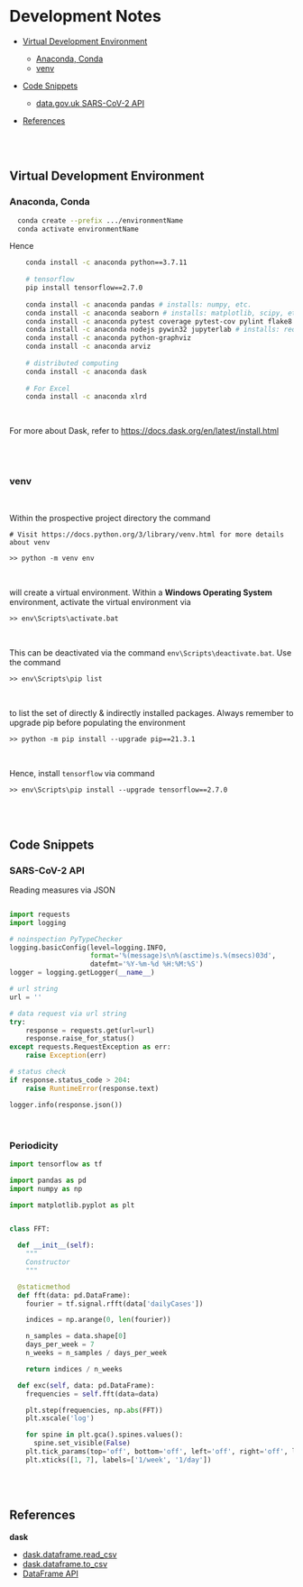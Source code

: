 <br>

# Development Notes

* [Virtual Development Environment](#virtual-development-environment)
  * [Anaconda, Conda](#anaconda-conda)
  * [venv](#venv)
  
* [Code Snippets](#code-snippets)
  * [data.gov.uk SARS-CoV-2 API](#sars-cov-2-api)
  
* [References](#references)
    
<br>
<br>

## Virtual Development Environment

### Anaconda, Conda

```bash
  conda create --prefix .../environmentName
  conda activate environmentName
```

Hence

```bash
    conda install -c anaconda python==3.7.11
    
    # tensorflow
    pip install tensorflow==2.7.0
    
    conda install -c anaconda pandas # installs: numpy, etc.    
    conda install -c anaconda seaborn # installs: matplotlib, scipy, etc. 
    conda install -c anaconda pytest coverage pytest-cov pylint flake8
    conda install -c anaconda nodejs pywin32 jupyterlab # installs: requests, urllib3, etc.
    conda install -c anaconda python-graphviz
    conda install -c anaconda arviz
    
    # distributed computing
    conda install -c anaconda dask
    
    # For Excel
    conda install -c anaconda xlrd
    
    

```

For more about Dask, refer to https://docs.dask.org/en/latest/install.html

<br>
<br>

### venv

<br>

Within the prospective project directory the command

```
# Visit https://docs.python.org/3/library/venv.html for more details about venv

>> python -m venv env

```

<br>

will create a virtual environment.  Within a **Windows Operating System** environment, activate the virtual environment via

```
>> env\Scripts\activate.bat
```

<br>

This can be deactivated via the command `env\Scripts\deactivate.bat`.  Use the command

```
>> env\Scripts\pip list
```

<br>

to list the set of directly & indirectly installed packages.  Always remember to upgrade pip before populating the environment

```
>> python -m pip install --upgrade pip==21.3.1
```

<br>

Hence, install ``tensorflow`` via command


```
>> env\Scripts\pip install --upgrade tensorflow==2.7.0
```

<br>
<br>

## Code Snippets

### SARS-CoV-2 API

Reading measures via JSON

```python

import requests
import logging

# noinspection PyTypeChecker
logging.basicConfig(level=logging.INFO,
                    format='%(message)s\n%(asctime)s.%(msecs)03d', 
                    datefmt='%Y-%m-%d %H:%M:%S')
logger = logging.getLogger(__name__)

# url string
url = ''

# data request via url string
try:
    response = requests.get(url=url)
    response.raise_for_status()
except requests.RequestException as err:
    raise Exception(err)

# status check
if response.status_code > 204:
    raise RuntimeError(response.text)

logger.info(response.json())

```

<br>

### Periodicity

````python
import tensorflow as tf

import pandas as pd
import numpy as np

import matplotlib.pyplot as plt


class FFT:

  def __init__(self):
    """
    Constructor
    """

  @staticmethod
  def fft(data: pd.DataFrame):
    fourier = tf.signal.rfft(data['dailyCases'])

    indices = np.arange(0, len(fourier))

    n_samples = data.shape[0]
    days_per_week = 7
    n_weeks = n_samples / days_per_week

    return indices / n_weeks

  def exc(self, data: pd.DataFrame):
    frequencies = self.fft(data=data)

    plt.step(frequencies, np.abs(FFT))
    plt.xscale('log')

    for spine in plt.gca().spines.values():
      spine.set_visible(False)
    plt.tick_params(top='off', bottom='off', left='off', right='off', labelleft='on', labelbottom='on')
    plt.xticks([1, 7], labels=['1/week', '1/day'])

````

<br>
<br>

## References

**dask**
* [dask.dataframe.read_csv](https://docs.dask.org/en/stable/generated/dask.dataframe.read_csv.html)
* [dask.dataframe.to_csv](https://docs.dask.org/en/stable/generated/dask.dataframe.to_csv.html)
* [DataFrame API](https://docs.dask.org/en/stable/dataframe-api.html)

<br>
<br>

<br>
<br>

<br>
<br>

<br>
<br>
